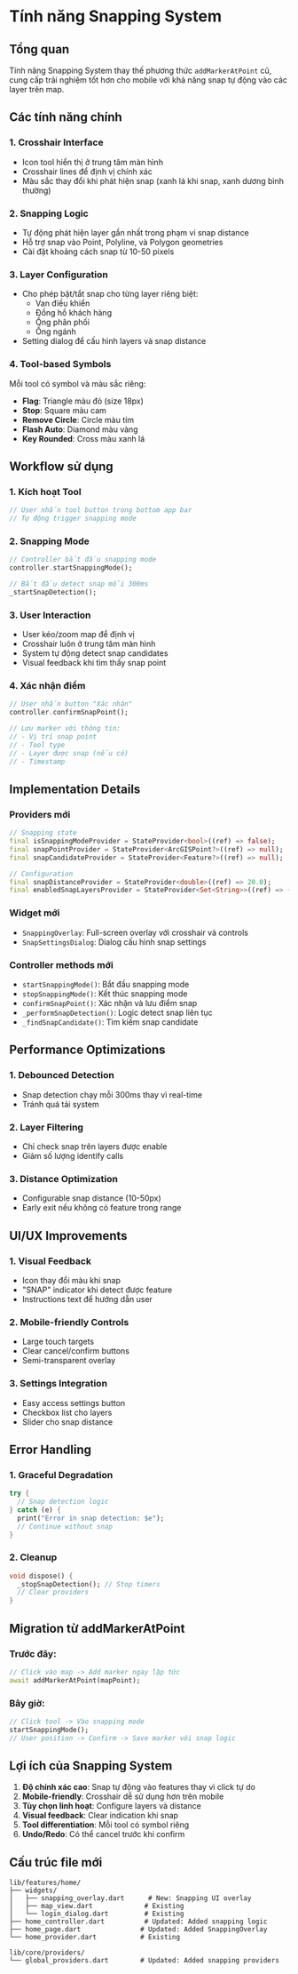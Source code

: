 # Tính năng Snapping System

## Tổng quan
Tính năng Snapping System thay thế phương thức `addMarkerAtPoint` cũ, cung cấp trải nghiệm tốt hơn cho mobile với khả năng snap tự động vào các layer trên map.

## Các tính năng chính

### 1. Crosshair Interface
- Icon tool hiển thị ở trung tâm màn hình
- Crosshair lines để định vị chính xác
- Màu sắc thay đổi khi phát hiện snap (xanh lá khi snap, xanh dương bình thường)

### 2. Snapping Logic
- Tự động phát hiện layer gần nhất trong phạm vi snap distance
- Hỗ trợ snap vào Point, Polyline, và Polygon geometries
- Cài đặt khoảng cách snap từ 10-50 pixels

### 3. Layer Configuration
- Cho phép bật/tắt snap cho từng layer riêng biệt:
  - Van điều khiển
  - Đồng hồ khách hàng
  - Ống phân phối
  - Ống ngánh
- Setting dialog để cấu hình layers và snap distance

### 4. Tool-based Symbols
Mỗi tool có symbol và màu sắc riêng:
- **Flag**: Triangle màu đỏ (size 18px)
- **Stop**: Square màu cam
- **Remove Circle**: Circle màu tím
- **Flash Auto**: Diamond màu vàng
- **Key Rounded**: Cross màu xanh lá

## Workflow sử dụng

### 1. Kích hoạt Tool
```dart
// User nhấn tool button trong bottom app bar
// Tự động trigger snapping mode
```

### 2. Snapping Mode
```dart
// Controller bắt đầu snapping mode
controller.startSnappingMode();

// Bắt đầu detect snap mỗi 300ms
_startSnapDetection();
```

### 3. User Interaction
- User kéo/zoom map để định vị
- Crosshair luôn ở trung tâm màn hình
- System tự động detect snap candidates
- Visual feedback khi tìm thấy snap point

### 4. Xác nhận điểm
```dart
// User nhấn button "Xác nhận"
controller.confirmSnapPoint();

// Lưu marker với thông tin:
// - Vị trí snap point
// - Tool type
// - Layer được snap (nếu có)
// - Timestamp
```

## Implementation Details

### Providers mới
```dart
// Snapping state
final isSnappingModeProvider = StateProvider<bool>((ref) => false);
final snapPointProvider = StateProvider<ArcGISPoint?>((ref) => null);
final snapCandidateProvider = StateProvider<Feature?>((ref) => null);

// Configuration
final snapDistanceProvider = StateProvider<double>((ref) => 20.0);
final enabledSnapLayersProvider = StateProvider<Set<String>>((ref) => {});
```

### Widget mới
- `SnappingOverlay`: Full-screen overlay với crosshair và controls
- `SnapSettingsDialog`: Dialog cấu hình snap settings

### Controller methods mới
- `startSnappingMode()`: Bắt đầu snapping mode
- `stopSnappingMode()`: Kết thúc snapping mode
- `confirmSnapPoint()`: Xác nhận và lưu điểm snap
- `_performSnapDetection()`: Logic detect snap liên tục
- `_findSnapCandidate()`: Tìm kiếm snap candidate

## Performance Optimizations

### 1. Debounced Detection
- Snap detection chạy mỗi 300ms thay vì real-time
- Tránh quá tải system

### 2. Layer Filtering
- Chỉ check snap trên layers được enable
- Giảm số lượng identify calls

### 3. Distance Optimization
- Configurable snap distance (10-50px)
- Early exit nếu không có feature trong range

## UI/UX Improvements

### 1. Visual Feedback
- Icon thay đổi màu khi snap
- "SNAP" indicator khi detect được feature
- Instructions text để hướng dẫn user

### 2. Mobile-friendly Controls
- Large touch targets
- Clear cancel/confirm buttons
- Semi-transparent overlay

### 3. Settings Integration
- Easy access settings button
- Checkbox list cho layers
- Slider cho snap distance

## Error Handling

### 1. Graceful Degradation
```dart
try {
  // Snap detection logic
} catch (e) {
  print("Error in snap detection: $e");
  // Continue without snap
}
```

### 2. Cleanup
```dart
void dispose() {
  _stopSnapDetection(); // Stop timers
  // Clear providers
}
```

## Migration từ addMarkerAtPoint

### Trước đây:
```dart
// Click vào map -> Add marker ngay lập tức
await addMarkerAtPoint(mapPoint);
```

### Bây giờ:
```dart
// Click tool -> Vào snapping mode
startSnappingMode();
// User position -> Confirm -> Save marker với snap logic
```

## Lợi ích của Snapping System

1. **Độ chính xác cao**: Snap tự động vào features thay vì click tự do
2. **Mobile-friendly**: Crosshair dễ sử dụng hơn trên mobile
3. **Tùy chọn linh hoạt**: Configure layers và distance
4. **Visual feedback**: Clear indication khi snap
5. **Tool differentiation**: Mỗi tool có symbol riêng
6. **Undo/Redo**: Có thể cancel trước khi confirm

## Cấu trúc file mới

```
lib/features/home/
├── widgets/
│   ├── snapping_overlay.dart      # New: Snapping UI overlay
│   ├── map_view.dart             # Existing
│   └── login_dialog.dart         # Existing
├── home_controller.dart          # Updated: Added snapping logic
├── home_page.dart               # Updated: Added SnappingOverlay
└── home_provider.dart           # Existing

lib/core/providers/
└── global_providers.dart        # Updated: Added snapping providers
```
